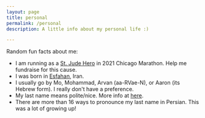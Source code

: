 ```yaml
---
layout: page
title: personal
permalink: /personal
description: A little info about my personal life :)

---
```


Random fun facts about me: 
- I am running as a [St. Jude Hero](http://heroes.stjude.org/arvan) in 2021 Chicago Marathon. Help me fundraise for this cause. 
- I was born in [Esfahan](https://en.wikipedia.org/wiki/Isfahan), Iran. 
- I usually go by Mo, Mohammad, Arvan (aa-RVae-N), or Aaron (its Hebrew form). I really don't have a preference.
- My last name means polite/nice. More info at [here](https://translate.google.com/translate?hl=&sl=auto&tl=en&u=https%3A%2F%2Fabadis.ir%2Ffatofa%2F%25D8%25A2%25D8%25B1%25D9%2588%25D9%2586%2F).
- There are more than 16 ways to pronounce my last name in Persian. This was a lot of growing up!


<!-- AA as in "odd (AA.D)" ; R as in "race (R.EY.S)" ; V as in "vow (V.AW)" ; AE as in "at (AE.T)" ; N as in "knee (N.IY)" ; -->
<!-- My last name in persian is written as "آرون", the first letter, 'آ' (a) is similar to i in english where some times the dot is dropped, it is possible to drop the tilde from it, then you will end up with "ارون". Now, that might not seem that big of a deal, but since a, e, o, aa could be written with the letter 'ا', and the third letter could be read as va, ve, vo, or it could be dropped completely and be read as o, you will end up with 16 different combinations.  -->

<!--Write your biography here. Tell the world about yourself. Link to your favorite [subreddit](http://reddit.com){:target="\_blank"}. You can put a picture in, too. The code is already in, just name your picture `prof_pic.jpg` and put it in the `img/` folder.

Put your address / P.O. box / other info right below your picture. You can also disable any these elements by editing `profile` property of the YAML header of your `_pages/about.md`. Edit `_bibliography/papers.bib` and Jekyll will render your [publications page](/al-folio/publications/) automatically.

Link to your social media connections, too. This theme is set up to use [Font Awesome icons](http://fortawesome.github.io/Font-Awesome/){:target="\_blank"} and [Academicons](https://jpswalsh.github.io/academicons/){:target="\_blank"}, like the ones below. Add your Facebook, Twitter, LinkedIn, Google Scholar, or just disable all of them.

-->